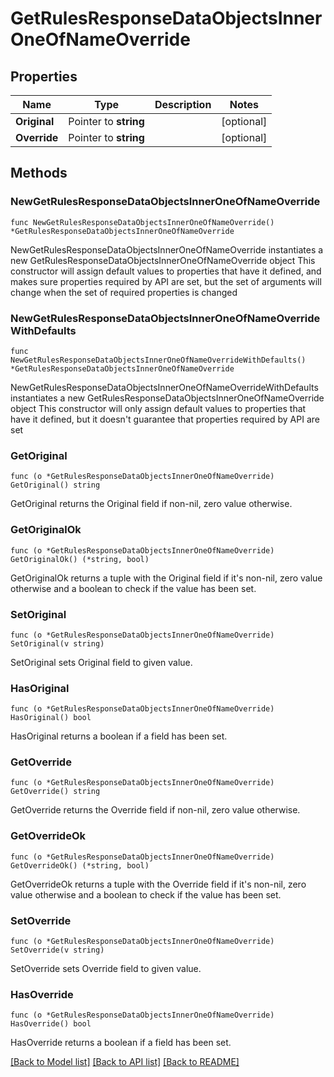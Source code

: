 # GetRulesResponseDataObjectsInnerOneOfNameOverride

## Properties

Name | Type | Description | Notes
------------ | ------------- | ------------- | -------------
**Original** | Pointer to **string** |  | [optional] 
**Override** | Pointer to **string** |  | [optional] 

## Methods

### NewGetRulesResponseDataObjectsInnerOneOfNameOverride

`func NewGetRulesResponseDataObjectsInnerOneOfNameOverride() *GetRulesResponseDataObjectsInnerOneOfNameOverride`

NewGetRulesResponseDataObjectsInnerOneOfNameOverride instantiates a new GetRulesResponseDataObjectsInnerOneOfNameOverride object
This constructor will assign default values to properties that have it defined,
and makes sure properties required by API are set, but the set of arguments
will change when the set of required properties is changed

### NewGetRulesResponseDataObjectsInnerOneOfNameOverrideWithDefaults

`func NewGetRulesResponseDataObjectsInnerOneOfNameOverrideWithDefaults() *GetRulesResponseDataObjectsInnerOneOfNameOverride`

NewGetRulesResponseDataObjectsInnerOneOfNameOverrideWithDefaults instantiates a new GetRulesResponseDataObjectsInnerOneOfNameOverride object
This constructor will only assign default values to properties that have it defined,
but it doesn't guarantee that properties required by API are set

### GetOriginal

`func (o *GetRulesResponseDataObjectsInnerOneOfNameOverride) GetOriginal() string`

GetOriginal returns the Original field if non-nil, zero value otherwise.

### GetOriginalOk

`func (o *GetRulesResponseDataObjectsInnerOneOfNameOverride) GetOriginalOk() (*string, bool)`

GetOriginalOk returns a tuple with the Original field if it's non-nil, zero value otherwise
and a boolean to check if the value has been set.

### SetOriginal

`func (o *GetRulesResponseDataObjectsInnerOneOfNameOverride) SetOriginal(v string)`

SetOriginal sets Original field to given value.

### HasOriginal

`func (o *GetRulesResponseDataObjectsInnerOneOfNameOverride) HasOriginal() bool`

HasOriginal returns a boolean if a field has been set.

### GetOverride

`func (o *GetRulesResponseDataObjectsInnerOneOfNameOverride) GetOverride() string`

GetOverride returns the Override field if non-nil, zero value otherwise.

### GetOverrideOk

`func (o *GetRulesResponseDataObjectsInnerOneOfNameOverride) GetOverrideOk() (*string, bool)`

GetOverrideOk returns a tuple with the Override field if it's non-nil, zero value otherwise
and a boolean to check if the value has been set.

### SetOverride

`func (o *GetRulesResponseDataObjectsInnerOneOfNameOverride) SetOverride(v string)`

SetOverride sets Override field to given value.

### HasOverride

`func (o *GetRulesResponseDataObjectsInnerOneOfNameOverride) HasOverride() bool`

HasOverride returns a boolean if a field has been set.


[[Back to Model list]](../README.md#documentation-for-models) [[Back to API list]](../README.md#documentation-for-api-endpoints) [[Back to README]](../README.md)


